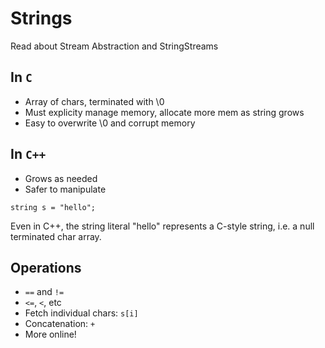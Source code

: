 # Strings

Read about Stream Abstraction and StringStreams

## In `C`

- Array of chars, terminated with \0
- Must explicity manage memory, allocate more mem as string grows
- Easy to overwrite \0 and corrupt memory

## In `C++`

- Grows as needed
- Safer to manipulate

`string s = "hello";`

Even in C++, the string literal "hello" represents a C-style string, i.e. a null terminated char array.
  
## Operations

- `==` and `!=`
- `<=`, `<`, etc
- Fetch individual chars: `s[i]`
- Concatenation: `+`
- More online!
